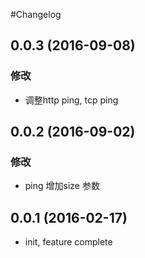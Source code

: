 #Changelog

## 0.0.3 (2016-09-08)
### 修改
* 调整http ping, tcp ping

## 0.0.2 (2016-09-02)
### 修改
* ping 增加size 参数

## 0.0.1 (2016-02-17)
* init, feature complete
